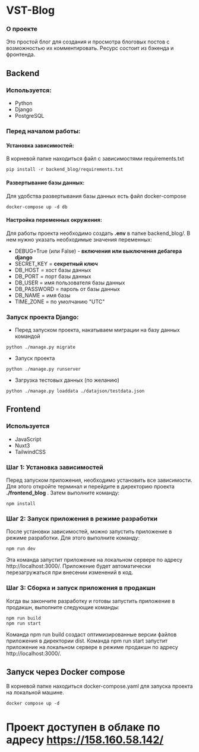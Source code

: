 # VST-Blog

### О проекте
Это простой блог для создания и просмотра блоговых постов с возможностью их комментировать. Ресурс состоит из бэкенда и фронтенда.


## Backend

### Используется:

- Python
- Django
- PostgreSQL


### Перед началом работы:

#### Установка зависимостей:

В корневой папке находиться файл с зависимостями requirements.txt
```shell
pip install -r backend_blog/requirements.txt
```

#### Развертывание базы данных:

Для удобства развертывания базы данных есть файл docker-compose 

````shell
docker-compose up -d db
````

#### Настройка переменных окружения:

Для работы проекта необходимо создать **.env** в папке backend_blog/.
В нем нужно указать необходимые значения переменных:

* DEBUG=True (или False) - **включения или выключения дебагера django**
* SECRET_KEY = **секретный ключ**
* DB_HOST = хост базы данных
* DB_PORT = порт базы данных
* DB_USER = имя пользователя базы данных
* DB_PASSWORD = пароль от базы данных
* DB_NAME = имя базы
* TIME_ZONE = по умолчанию "UTC"

### Запуск проекта Django:

* Перед запуском проекта, накатываем миграции на базу данных командой

```shell
python ./manage.py migrate
```
* Запуск проекта

```shell
python ./manage.py runserver
```

* Загрузка тестовых данных (по желанию)
```shell
python ./manage.py loaddata ./datajson/testdata.json
```

## Frontend

### Используется

- JavaScript
- Nuxt3
- TailwindCSS

### Шаг 1: Установка зависимостей
Перед запуском приложения, необходимо установить все зависимости.
Для этого откройте терминал и перейдите в директорию проекта **./frontend_blog** . Затем выполните команду:

```shell
npm install
```

### Шаг 2: Запуск приложения в режиме разработки
После установки зависимостей, можно запустить приложение в режиме разработки. Для этого выполните команду:
```shell
npm run dev
```
Эта команда запустит приложение на локальном сервере по адресу http://localhost:3000/. Приложение будет автоматически перезагружаться при внесении изменений в код.

### Шаг 3: Сборка и запуск приложения в продакшн
Когда вы закончите разработку и готовы запустить приложение в продакшн, выполните следующие команды:

```shell
npm run build
npm run start
```

Команда npm run build создаст оптимизированные версии файлов приложения в директории dist. Команда npm run start запустит приложение на локальном сервере в режиме продакшн по адресу http://localhost:3000/.

## Запуск через Docker compose
В корневой папке находиться docker-compose.yaml для запуска проекта на локальной машине.

```shell
docker compose up -d
```


# Проект доступен в облаке по адресу https://158.160.58.142/
